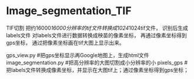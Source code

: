 # Image_segmentation_TIF
TIF切割
把约16000*16000分辨率的tif文件转换成1024*1024tif文件，
识别后生成labels文件
对labels文件进行数据转换成秧苗的像素坐标，
再通过像素坐标得到gps坐标，
通过把像素坐标画在tif大图上显示出来。


gps_view.py #把gps坐标显示再Google地图上，生成html文件
image_segmentation.py #把高分辨率的大图切割成小分辨率的小
pixels_gps #把labels文件转换成像素坐标，并显示在大图tif上；通过像素坐标得到gps坐标； 

